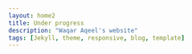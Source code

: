 ```yaml
---
layout: home2
title: Under progress
description: "Waqar Aqeel's website"
tags: [Jekyll, theme, responsive, blog, template]
---
```

